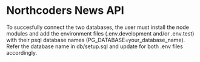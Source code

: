 # Northcoders News API

To succesfully connect the two databases, the user must  install the node modules and add the environment files (.env.development and/or .env.test) with their psql database names (PG_DATABASE=your_database_name). Refer the database name in db/setup.sql and update for both .env files accordingly.
